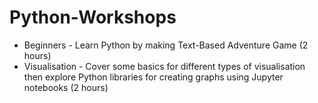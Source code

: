 # Python-Workshops
* Beginners - Learn Python by making Text-Based Adventure Game (2 hours)
* Visualisation - Cover some basics for different types of visualisation then explore Python libraries for creating graphs using Jupyter notebooks (2 hours)